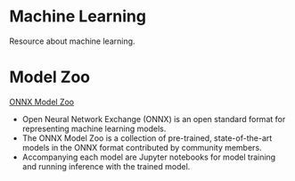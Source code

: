 # Machine Learning
Resource about machine learning.


# Model Zoo

[ONNX Model Zoo](https://github.com/onnx/models)
- Open Neural Network Exchange (ONNX) is an open standard format for representing machine learning models. 
- The ONNX Model Zoo is a collection of pre-trained, state-of-the-art models in the ONNX format contributed by community members. 
- Accompanying each model are Jupyter notebooks for model training and running inference with the trained model.

